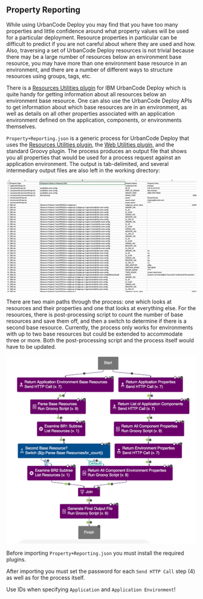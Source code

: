 ## Property Reporting
While using UrbanCode Deploy you may find that you have too many properties and little confidence around what property values will be used for a particular deployment. Resource properties in particular can be difficult to predict if you are not careful about where they are used and how. Also, traversing a set of UrbanCode Deploy resources is not trivial because there may be a large number of resources below an environment base resource, you may have more than one environment base resource in an environment, and there are a number of different ways to structure resources using groups, tags, etc.

There is a [Resources Utilities plugin](https://github.com/IBM-UrbanCode/Resource-Utilities-UCD) for IBM UrbanCode Deploy which is quite handy for getting information about all resources below an environment base resource. One can also use the UrbanCode Deploy APIs to get information about which base resources are in an environment, as well as details on all other properties associated with an application environment defined on the application, components, or environments themselves.

`Property+Reporting.json` is a generic process for UrbanCode Deploy that uses the [Resources Utilities plugin](https://github.com/IBM-UrbanCode/Resource-Utilities-UCD), the [Web Utilities plugin](https://developer.ibm.com/urbancode/plugin/web-utilities-ibmucd), and the standard Groovy plugin. The process produces an output file that shows you all properties that would be used for a process request against an application environment. The output is tab-delimited, and several intermediary output files are also left in the working directory:

![Sample Output](output.png "Sample Output")

There are two main paths through the process: one which looks at resources and their properties and one that looks at everything else. For the resources, there is post-processing script to count the number of base resources and save them off, and then a switch to determine if there is a second base resource. Currently, the process only works for environments with up to two base resources but could be extended to accommodate three or more. Both the post-processing script and the process itself would have to be updated.

![Process Flow](process.png "Process Flow")

Before importing `Property+Reporting.json` you must install the required plugins.

After importing you must set the password for each `Send HTTP Call` step (4) as well as for the process itself.

Use IDs when specifying `Application` and `Application Environment`!
